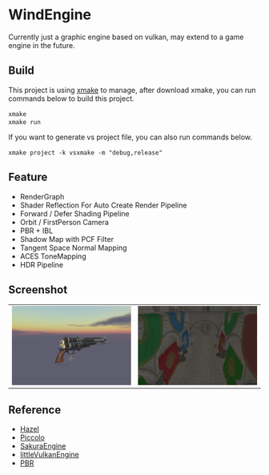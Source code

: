 # WindEngine
Currently just a graphic engine based on vulkan, may extend to a game engine in the future.

## Build
This project is using [xmake](https://xmake.io/) to manage, after download xmake, you can run commands below to build this project.

```shell
xmake 
xmake run
```

If you want to generate vs project file, you can also run commands below.

```shell
xmake project -k vsxmake -m "debug,release"
```

## Feature
* RenderGraph 
* Shader Reflection For Auto Create Render Pipeline
* Forward / Defer Shading Pipeline
* Orbit / FirstPerson Camera 
* PBR + IBL 
* Shadow Map with PCF Filter
* Tangent Space Normal Mapping
* ACES ToneMapping
* HDR Pipeline
  
## Screenshot

<table>
    <td><center><img src = "Assets/Picture/PBR.png" alt = "PBR + IBL"></center></td>
    <td><center><img src = "Assets/Picture/DeferShading.png" alt = "DeferShading"></center></td>
</table>

## Reference
*  [Hazel](https://github.com/TheCherno/Hazel)
*  [Piccolo](https://github.com/BoomingTech/Piccolo)
*  [SakuraEngine](https://github.com/SakuraEngine/SakuraEngine)
*  [littleVulkanEngine](https://github.com/blurrypiano/littleVulkanEngine/tree/main)
*  [PBR](https://github.com/Nadrin/PBR)
